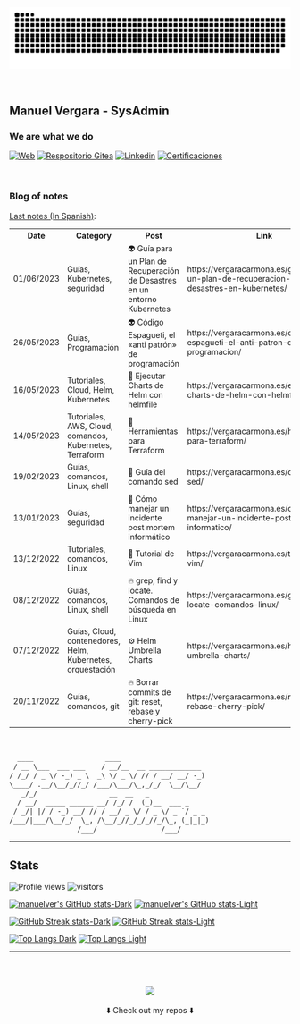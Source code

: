 ![snake](https://github.com/Platane/snk/raw/output/github-contribution-grid-snake.svg)

<br>

## Manuel Vergara - SysAdmin

### We are what we do

[![Web](https://img.shields.io/badge/vergaracarmona.es-yellow?style=for-the-badge)](https://vergaracarmona.es) 
[![Respositorio Gitea](https://img.shields.io/badge/Gitea-green?style=for-the-badge)](https://gitea.vergaracarmona.es/manuelver)
[![Linkedin](https://img.shields.io/badge/Linkedin-blue?style=for-the-badge)](https://www.linkedin.com/in/manu-vergara)
[![Certificaciones](https://img.shields.io/badge/Certificaciones-orange?style=for-the-badge)](https://vergaracarmona.es/certificaciones)

<br>

### Blog of notes 

[Last notes (In Spanish)](https://vergaracarmona.es/apuntes):

<table>
  <tr><th>Date</th><th>Category</th><th>Post</th><th>Link<th/></tr>
<!-- APUNTES:START --><tr><td>01/06/2023</td><td>Guías, Kubernetes, seguridad</td><td>👽 Guía para un Plan de Recuperación de Desastres en un entorno Kubernetes</td><td>https://vergaracarmona.es/guia-para-un-plan-de-recuperacion-de-desastres-en-kubernetes/</td></tr><tr><td>26/05/2023</td><td>Guías, Programación</td><td>👽 Código Espagueti, el «anti patrón» de programación</td><td>https://vergaracarmona.es/codigo-espagueti-el-anti-patron-de-programacion/</td></tr><tr><td>16/05/2023</td><td>Tutoriales, Cloud, Helm, Kubernetes</td><td>📱 Ejecutar Charts de Helm con helmfile</td><td>https://vergaracarmona.es/ejecutar-charts-de-helm-con-helmfile/</td></tr><tr><td>14/05/2023</td><td>Tutoriales, AWS, Cloud, comandos, Kubernetes, Terraform</td><td>🤖 Herramientas para Terraform</td><td>https://vergaracarmona.es/herramientas-para-terraform/</td></tr><tr><td>19/02/2023</td><td>Guías, comandos, Linux, shell</td><td>🦾 Guía del comando sed</td><td>https://vergaracarmona.es/comando-sed/</td></tr><tr><td>13/01/2023</td><td>Guías, seguridad</td><td>💫 Cómo manejar un incidente post mortem informático</td><td>https://vergaracarmona.es/como-manejar-un-incidente-post-mortem-informatico/</td></tr><tr><td>13/12/2022</td><td>Tutoriales, comandos, Linux</td><td>🌻 Tutorial de Vim</td><td>https://vergaracarmona.es/tutorial-de-vim/</td></tr><tr><td>08/12/2022</td><td>Guías, comandos, Linux, shell</td><td>🔥 grep, find y locate. Comandos de búsqueda en Linux</td><td>https://vergaracarmona.es/grep-find-locate-comandos-linux/</td></tr><tr><td>07/12/2022</td><td>Guías, Cloud, contenedores, Helm, Kubernetes, orquestación</td><td>⚙️ Helm Umbrella Charts</td><td>https://vergaracarmona.es/helm-umbrella-charts/</td></tr><tr><td>20/11/2022</td><td>Guías, comandos, git</td><td>🔥 Borrar commits de git: reset, rebase y cherry-pick</td><td>https://vergaracarmona.es/reset-rebase-cherry-pick/</td></tr><!-- APUNTES:END -->
</table>
<br>

```
  ____                  ____                      
 / __ \___  ___ ___    / __/__  __ _____________  
/ /_/ / _ \/ -_) _ \  _\ \/ _ \/ // / __/ __/ -_) 
\____/ .__/\__/_//_/ /___/\___/\_,_/_/  \__/\__/  
   _/_/                  __  __   _               
  / __/  _____ ______ __/ /_/ /  (_)__  ___ _     
 / _/| |/ / -_) __/ // / __/ _ \/ / _ \/ _ `/ _ _ 
/___/|___/\__/_/  \_, /\__/_//_/_/_//_/\_, (_|_|_)
                 /___/                /___/       
```

---
## Stats
![Profile views](https://komarev.com/ghpvc/?username=manuelver&color=lightgrey)
![visitors](https://visitor-badge.glitch.me/badge?page_id=manuelver.manuelver)

[![manuelver's GitHub stats-Dark](https://github-readme-stats.vercel.app/api?username=manuelver&show_icons=true&theme=dark#gh-dark-mode-only)](https://github.com/manuelver/github-readme-stats#gh-dark-mode-only)
[![manuelver's GitHub stats-Light](https://github-readme-stats.vercel.app/api?username=manuelver&show_icons=true&theme=default#gh-light-mode-only)](https://github.com/manuelver/github-readme-stats#gh-light-mode-only)

[![GitHub Streak stats-Dark](https://github-readme-streak-stats.herokuapp.com/?user=manuelver&theme=dark#gh-dark-mode-only)](https://github.com/manuelver/github-readme-stats#gh-dark-mode-only)
[![GitHub Streak stats-Light](https://github-readme-streak-stats.herokuapp.com/?user=manuelver&theme=default#gh-light-mode-only)](https://github.com/manuelver/github-readme-stats#gh-light-mode-only)

[![Top Langs Dark](https://github-readme-stats.vercel.app/api/top-langs/?username=manuelver&layout=compact&theme=dark#gh-dark-mode-only)](https://github.com/manuelver/github-readme-stats#gh-dark-mode-only)
[![Top Langs Light](https://github-readme-stats.vercel.app/api/top-langs/?username=manuelver&layout=compact&theme=light#gh-light-mode-only)](https://github.com/manuelver/github-readme-stats#gh-light-mode-only)

---

<br><br>

<p align="center">
    <img src="https://media.giphy.com/media/NTur7XlVDUdqM/giphy.gif" width="70%"/>
</p>

<p align="center">
 ⬇️  Check out my repos  ⬇️ 
</p>
